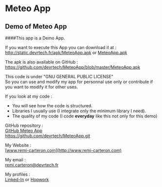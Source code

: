 # Meteo App
## Demo of Meteo App
####This app is a Demo App.

If you want to execute this App you can download it at :  
http://static.devrtech.fr/apk/MeteoApp.apk or [MeteoApp.apk](http://static.devrtech.fr/apk/MeteoApp.apk)

The apk is also available on GitHub :  
https://github.com/devrtech/MeteoApp/blob/master/MeteoApp.apk


This code is under "GNU GENERAL PUBLIC LICENSE"  
So you can use and modify my app for personnal use only or contribute if you want to modify it for other uses.

If you look at my code :

* You will see how the code is structured.
* Libraries I usually use (I integrate only the minimum library I need).
* The quality of my code (I code **everyday** like this not only for this demo)

GitHub repository :  
[GitHub Meteo App](https://github.com/devrtech/MeteoApp.git)  
https://github.com/devrtech/MeteoApp.git

My Website :  
[www.remi-carteron.com](http://www.remi-carteron.com)

My email :  
remi.carteron@devrtech.fr

My profiles :  
[Linked-In](https://www.linkedin.com/in/remicarteron) or [Hopwork](https://www.hopwork.fr/profile/remicarteron)


